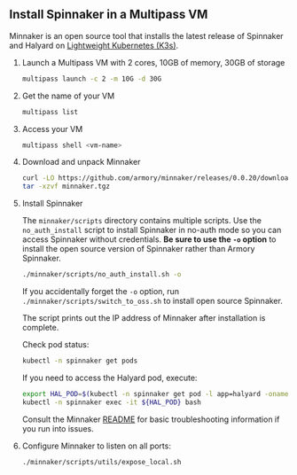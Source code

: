 ## Install Spinnaker in a Multipass VM

 Minnaker is an open source tool that installs the latest release of Spinnaker and Halyard on [Lightweight Kubernetes (K3s)](https://k3s.io/).

1. Launch a Multipass VM with 2 cores, 10GB of memory, 30GB of storage

   ```bash
   multipass launch -c 2 -m 10G -d 30G
   ```

1. Get the name of your VM

   ```bash
   multipass list
   ```

1. Access your VM

   ```bash
   multipass shell <vm-name>
   ```

1. Download and unpack Minnaker

   ```bash
   curl -LO https://github.com/armory/minnaker/releases/0.0.20/download/minnaker.tgz
   tar -xzvf minnaker.tgz
   ```

1. Install Spinnaker

   The `minnaker/scripts` directory contains multiple scripts. Use the `no_auth_install` script to install Spinnaker in no-auth mode so you can access Spinnaker without credentials. **Be sure to use the `-o` option** to install the open source version of Spinnaker rather than Armory Spinnaker.

   ```bash   
   ./minnaker/scripts/no_auth_install.sh -o
   ```

   If you accidentally forget the `-o` option, run `./minnaker/scripts/switch_to_oss.sh` to install open source Spinnaker.

   The script prints out the IP address of Minnaker after installation is complete.

   Check pod status:

   ```bash
   kubectl -n spinnaker get pods
   ```

   If you need to access the Halyard pod, execute:

   ```bash
   export HAL_POD=$(kubectl -n spinnaker get pod -l app=halyard -oname | cut -d'/' -f 2)
   kubectl -n spinnaker exec -it ${HAL_POD} bash
   ```

   Consult the Minnaker [README](https://github.com/armory/minnaker/blob/master/readme.md#changing-your-spinnaker-configuration) for basic troubleshooting information if you run into issues.

1. Configure Minnaker to listen on all ports:

   ```bash
   ./minnaker/scripts/utils/expose_local.sh
   ```
